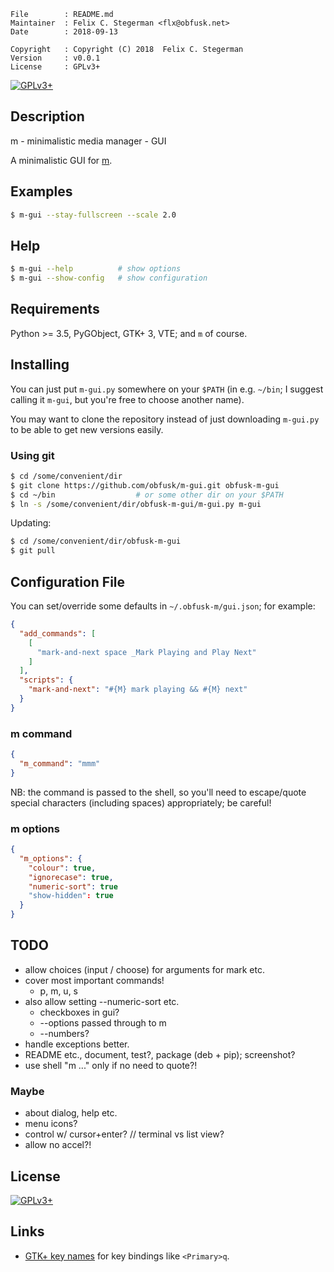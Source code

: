 <!-- {{{1 -->

    File        : README.md
    Maintainer  : Felix C. Stegerman <flx@obfusk.net>
    Date        : 2018-09-13

    Copyright   : Copyright (C) 2018  Felix C. Stegerman
    Version     : v0.0.1
    License     : GPLv3+

<!-- }}}1 -->

<!--

[![PyPI Version](https://img.shields.io/pypi/v/TODO.svg)](https://pypi.python.org/pypi/TODO)
[![Build Status](https://travis-ci.org/obfusk/m-gui.svg?branch=master)](https://travis-ci.org/obfusk/m-gui)

-->

[![GPLv3+](https://img.shields.io/badge/license-GPLv3+-blue.svg)](https://www.gnu.org/licenses/gpl-3.0.html)

## Description

m - minimalistic media manager - GUI

A minimalistic GUI for [m](https://github.com/obfusk/m).

## Examples

```bash
$ m-gui --stay-fullscreen --scale 2.0
```

## Help

```bash
$ m-gui --help          # show options
$ m-gui --show-config   # show configuration
```

## Requirements

Python >= 3.5, PyGObject, GTK+ 3, VTE; and `m` of course.

## Installing

You can just put `m-gui.py` somewhere on your `$PATH` (in e.g.
`~/bin`; I suggest calling it `m-gui`, but you're free to choose
another name).

You may want to clone the repository instead of just downloading
`m-gui.py` to be able to get new versions easily.

### Using git

```bash
$ cd /some/convenient/dir
$ git clone https://github.com/obfusk/m-gui.git obfusk-m-gui
$ cd ~/bin                  # or some other dir on your $PATH
$ ln -s /some/convenient/dir/obfusk-m-gui/m-gui.py m-gui
```

Updating:

```bash
$ cd /some/convenient/dir/obfusk-m-gui
$ git pull
```

## Configuration File

You can set/override some defaults in `~/.obfusk-m/gui.json`; for
example:

```json
{
  "add_commands": [
    [
      "mark-and-next space _Mark Playing and Play Next"
    ]
  ],
  "scripts": {
    "mark-and-next": "#{M} mark playing && #{M} next"
  }
}
```

### m command

```json
{
  "m_command": "mmm"
}
```

NB: the command is passed to the shell, so you'll need to escape/quote
special characters (including spaces) appropriately; be careful!

### m options

```json
{
  "m_options": {
    "colour": true,
    "ignorecase": true,
    "numeric-sort": true
    "show-hidden": true
  }
}
```

## TODO

* allow choices (input / choose) for arguments for mark etc.
* cover most important commands!
  - p, m, u, s
* also allow setting --numeric-sort etc.
  - checkboxes in gui?
  - --options passed through to m
  - --numbers?
* handle exceptions better.
* README etc., document, test?, package (deb + pip); screenshot?
* use shell "m ..." only if no need to quote?!

### Maybe

* about dialog, help etc.
* menu icons?
* control w/ cursor+enter? // terminal vs list view?
* allow no accel?!

## License

[![GPLv3+](https://www.gnu.org/graphics/gplv3-127x51.png)](https://www.gnu.org/licenses/gpl-3.0.html)

## Links

* [GTK+ key names](https://github.com/GNOME/gtk/blob/master/gdk/keynames.txt)
  for key bindings like `<Primary>q`.

<!-- vim: set tw=70 sw=2 sts=2 et fdm=marker : -->
